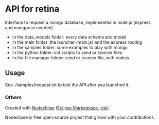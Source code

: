 # API for retina

Interface to request a mongo database, implemented in node.js (express and mongoose needed)

- In the data_models folder: every data schema and model
- In the main folder: the launcher (main.js) and the express routing
- In the samples folder: some examples to play with mongo
- In the python folder: old scripts to send or receive files
- In the file manager folder: send or receive file, with nodejs

## Usage

See ./samples/request.txt to test the API after you launched it.


### Others


Created with [Nodeclipse](https://github.com/Nodeclipse/nodeclipse-1)
 ([Eclipse Marketplace](http://marketplace.eclipse.org/content/nodeclipse), [site](http://www.nodeclipse.org))   

Nodeclipse is free open-source project that grows with your contributions.
